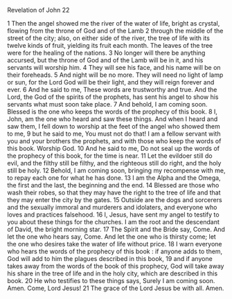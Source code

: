 Revelation of John 22

1	Then the angel showed me the river of the water of life, bright as crystal, flowing from the throne of God and of the Lamb
2	through the middle of the street of the city; also, on either side of the river, the tree of life with its twelve kinds of fruit, yielding its fruit each month. The leaves of the tree were for the healing of the nations.
3	No longer will there be anything accursed, but the throne of God and of the Lamb will be in it, and his servants will worship him.
4	They will see his face, and his name will be on their foreheads.
5	And night will be no more. They will need no light of lamp or sun, for the Lord God will be their light, and they will reign forever and ever.
6	And he said to me, These words are trustworthy and true. And the Lord, the God of the spirits of the prophets, has sent his angel to show his servants what must soon take place.
7	And behold, I am coming soon. Blessed is the one who keeps the words of the prophecy of this book.
8	I, John, am the one who heard and saw these things. And when I heard and saw them, I fell down to worship at the feet of the angel who showed them to me,
9	but he said to me, You must not do that! I am a fellow servant with you and your brothers the prophets, and with those who keep the words of this book. Worship God.
10	And he said to me, Do not seal up the words of the prophecy of this book, for the time is near.
11	Let the evildoer still do evil, and the filthy still be filthy, and the righteous still do right, and the holy still be holy.
12	Behold, I am coming soon, bringing my recompense with me, to repay each one for what he has done.
13	I am the Alpha and the Omega, the first and the last, the beginning and the end.
14	Blessed are those who wash their robes, so that they may have the right to the tree of life and that they may enter the city by the gates.
15	Outside are the dogs and sorcerers and the sexually immoral and murderers and idolaters, and everyone who loves and practices falsehood.
16	I, Jesus, have sent my angel to testify to you about these things for the churches. I am the root and the descendant of David, the bright morning star.
17	The Spirit and the Bride say, Come. And let the one who hears say, Come. And let the one who is thirsty come; let the one who desires take the water of life without price.
18	I warn everyone who hears the words of the prophecy of this book : if anyone adds to them, God will add to him the plagues described in this book,
19	and if anyone takes away from the words of the book of this prophecy, God will take away his share in the tree of life and in the holy city, which are described in this book.
20	He who testifies to these things says, Surely I am coming soon. Amen. Come, Lord Jesus!
21	The grace of the Lord Jesus be with all. Amen.

